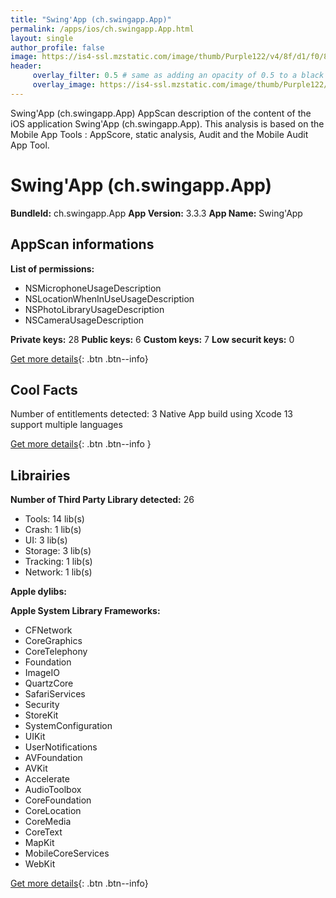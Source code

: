 ```yaml
---
title: "Swing'App (ch.swingapp.App)"
permalink: /apps/ios/ch.swingapp.App.html
layout: single
author_profile: false
image: https://is4-ssl.mzstatic.com/image/thumb/Purple122/v4/8f/d1/f0/8fd1f03b-2829-4f83-97d6-eb7892f0998d/AppIcon-0-0-1x_U007emarketing-0-0-0-5-0-0-sRGB-0-0-0-GLES2_U002c0-512MB-85-220-0-0.png/512x512bb.jpg
header: 
     overlay_filter: 0.5 # same as adding an opacity of 0.5 to a black background
     overlay_image: https://is4-ssl.mzstatic.com/image/thumb/Purple122/v4/8f/d1/f0/8fd1f03b-2829-4f83-97d6-eb7892f0998d/AppIcon-0-0-1x_U007emarketing-0-0-0-5-0-0-sRGB-0-0-0-GLES2_U002c0-512MB-85-220-0-0.png/512x512bb.jpg
---
```

Swing'App (ch.swingapp.App) AppScan description of the content of the iOS application Swing'App (ch.swingapp.App). This analysis is based on the Mobile App Tools : AppScore, static analysis, Audit and the Mobile Audit App Tool.

# Swing'App (ch.swingapp.App)

**BundleId:** ch.swingapp.App
**App Version:** 3.3.3
**App Name:** Swing'App


## AppScan informations 

**List of permissions:** 
- NSMicrophoneUsageDescription
- NSLocationWhenInUseUsageDescription
- NSPhotoLibraryUsageDescription
- NSCameraUsageDescription
  
  
**Private keys:** 28
**Public keys:** 6
**Custom keys:** 7
**Low securit keys:** 0
  
[Get more details](/pricing.html){: .btn .btn--info}

## Cool Facts

Number of entitlements detected: 3
Native App
build using Xcode 13
support multiple languages
  
[Get more details](/pricing.html){: .btn .btn--info }

## Librairies 
**Number of Third Party Library detected:** 26
- Tools: 14 lib(s)
- Crash: 1 lib(s)
- UI: 3 lib(s)
- Storage: 3 lib(s)
- Tracking: 1 lib(s)
- Network: 1 lib(s)


**Apple dylibs:**


**Apple System Library Frameworks:**
- CFNetwork
- CoreGraphics
- CoreTelephony
- Foundation
- ImageIO
- QuartzCore
- SafariServices
- Security
- StoreKit
- SystemConfiguration
- UIKit
- UserNotifications
- AVFoundation
- AVKit
- Accelerate
- AudioToolbox
- CoreFoundation
- CoreLocation
- CoreMedia
- CoreText
- MapKit
- MobileCoreServices
- WebKit


  
[Get more details](/pricing.html){: .btn .btn--info}

